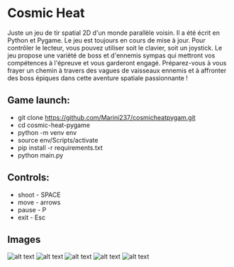 # Cosmic Heat
Juste un jeu de tir spatial 2D d'un monde parallèle voisin. Il a été écrit en Python et Pygame. Le jeu est toujours en cours de mise à jour. Pour contrôler le lecteur, vous pouvez utiliser soit le clavier, soit un joystick. Le jeu propose une variété de boss et d'ennemis sympas qui mettront vos compétences à l'épreuve et vous garderont engagé. Préparez-vous à vous frayer un chemin à travers des vagues de vaisseaux ennemis et à affronter des boss épiques dans cette aventure spatiale passionnante !
## Game launch:
 - git clone https://github.com/Marini237/cosmicheatpygam.git
 - cd cosmic-heat-pygame
 - python -m venv env
 - source env/Scripts/activate
 - pip install -r requirements.txt
 - python main.py

 ## Controls:
 - shoot - SPACE
 - move - arrows
 - pause - P
 - exit - Esc
## Images
![alt text](images/l.png "Cosmic Heat")
![alt text](images/g0.png "Gameplay")
![alt text](images/g1.png "Gameplay")
![alt text](images/g2.png "Gameplay")
![alt text](images/g3.png "Gameplay")
